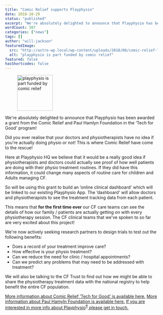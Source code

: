 ```yaml
---
title: "Comic Relief supports Playphysio"
date: 2018-10-29
status: "published"
excerpt: "We're absolutely delighted to announce that Playphysio has been awarded a grant from the Comic Relief and Paul Hamlyn Foundation in the &#8216;Tech for Good' pr..."
wordCount: 307
categories: ["news"]
tags: []
author: "will-jackson"
featuredImage:
  src: "http://astro-wp.local/wp-content/uploads/2018/08/comic-relief-logo.png"
  alt: "playphysio is part funded by comic relief"
featured: false
hasShortcodes: false
---
```


<div ><figure ><img loading="lazy" decoding="async" width="117" height="118" src="http://astro-wp.local/wp-content/uploads/2018/08/comic-relief-logo.png" alt="playphysio is part funded by comic relief" /></figure></div>

<p>We're absolutely delighted to announce that Playphysio has been awarded a grant from the Comic Relief and Paul Hamlyn Foundation in the &#8216;Tech for Good' program!</p>

<p>Did you ever realise that your doctors and physiotherapists have no idea if you're actually doing physio or not! This is where Comic Relief have come to the rescue!</p>

<p>Here at Playphysio HQ we believe that it would be a really good idea if physiotherapists and doctors could actually see proof of how well patients are doing with their physio treatment routines. If they did have this information, it could change many aspects of routine care for children and Adults managing CF.</p>

<p>So will be using this grant to build an &#8216;online clinical dashboard' which will be linked to our existing Playphysio App. The &#8216;dashboard' will allow doctors and physiotherapists to see the treatment tracking data from each patient.</p>

<p>This means that <strong>for the first time ever</strong> our CF care teams can see the details of how our family / patients are actually getting on with every physiotherapy session. The CF clinical teams that we've spoken to so far are very excited about this project! </p>

<p>We're now actively seeking research partners to design trials to test out the following benefits:</p>

<ul ><li>Does a record of your treatment improve care?</li><li>How effective is your physio treatment?</li><li>Can we reduce the need for clinic / hospital appointments?</li><li>Can we predict any problems that may need to be addressed with treatment?</li></ul>

<p>We will also be talking to the CF Trust to find out how we might be able to share the physiotherapy treatment data with the national registry to help benefit the entire CF population.</p>

<p><a href="https://www.comicrelief.com/your-impact/how-we-make-grants/tech-for-good">More information about Comic Relief &#8216;Tech for Good' is available here.</a>
<a href="https://www.phf.org.uk/">More information about Paul Hamyln Foundation is available here.</a>
<a href="https://play.physio/get-in-touch/">If you are interested in more info about Playphysio</a><sup><a href="https://play.physio/get-in-touch/">®</a></sup><a href="https://play.physio/get-in-touch/"> please get in touch.</a></p>